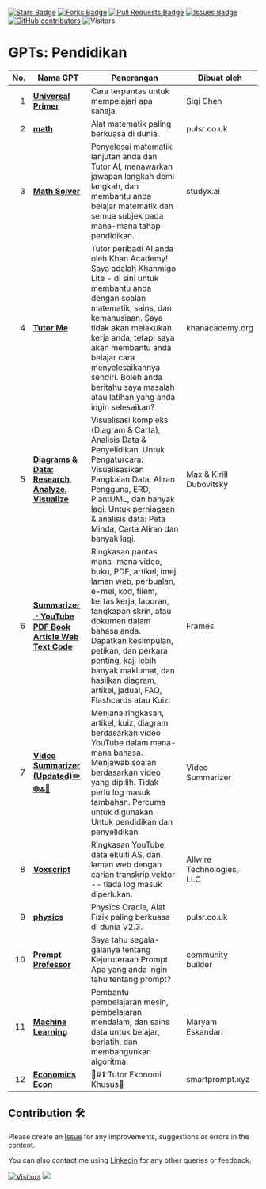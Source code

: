 <a href="https://github.com/drshahizan/ai-tools/stargazers"><img src="https://img.shields.io/github/stars/drshahizan/ai-tools" alt="Stars Badge"/></a>
<a href="https://github.com/drshahizan/ai-tools/network/members"><img src="https://img.shields.io/github/forks/drshahizan/ai-tools" alt="Forks Badge"/></a>
<a href="https://github.com/drshahizan/ai-tools"><img src="https://img.shields.io/github/issues-pr/drshahizan/ai-tools" alt="Pull Requests Badge"/></a>
<a href="https://github.com/drshahizan/ai-tools/issues"><img src="https://img.shields.io/github/issues/drshahizan/ai-tools" alt="Issues Badge"/></a>
<a href="https://github.com/drshahizan/ai-tools/graphs/contributors"><img alt="GitHub contributors" src="https://img.shields.io/github/contributors/drshahizan/ai-tools?color=2b9348"></a>
![Visitors](https://api.visitorbadge.io/api/visitors?path=https%3A%2F%2Fgithub.com%2Fdrshahizan%2Fai-tools&labelColor=%23d9e3f0&countColor=%23697689&style=flat)

# GPTs: Pendidikan

| **No.** | **Nama GPT**                                                                                                  | **Penerangan**                                                                                                                                                                | **Dibuat oleh**                   |
|---------:|---------------------------------------------------------------------------------------------------------------|------------------------------------------------------------------------------------------------------------------------------------------------------------------------------|------------------------------------|
| 1       | [**Universal Primer**](#)                                                                                     | Cara terpantas untuk mempelajari apa sahaja.                                                                                                                                  | Siqi Chen                          |
| 2       | [**math**](https://pulsr.co.uk)                                                                               | Alat matematik paling berkuasa di dunia.                                                                                                                                      | pulsr.co.uk                        |
| 3       | [**Math Solver**](https://studyx.ai)                                                                          | Penyelesai matematik lanjutan anda dan Tutor AI, menawarkan jawapan langkah demi langkah, dan membantu anda belajar matematik dan semua subjek pada mana-mana tahap pendidikan. | studyx.ai                          |
| 4       | [**Tutor Me**](https://khanacademy.org)                                                                       | Tutor peribadi AI anda oleh Khan Academy! Saya adalah Khanmigo Lite - di sini untuk membantu anda dengan soalan matematik, sains, dan kemanusiaan. Saya tidak akan melakukan kerja anda, tetapi saya akan membantu anda belajar cara menyelesaikannya sendiri. Boleh anda beritahu saya masalah atau latihan yang anda ingin selesaikan? | khanacademy.org                    |
| 5       | [**Diagrams & Data: Research, Analyze, Visualize**](#)                                                        | Visualisasi kompleks (Diagram & Carta), Analisis Data & Penyelidikan. Untuk Pengaturcara: Visualisasikan Pangkalan Data, Aliran Pengguna, ERD, PlantUML, dan banyak lagi. Untuk perniagaan & analisis data: Peta Minda, Carta Aliran dan banyak lagi. | Max & Kirill Dubovitsky            |
| 6       | [**Summarizer ㆍYouTube PDF Book Article Web Text Code**](#)                                                   | Ringkasan pantas mana-mana video, buku, PDF, artikel, imej, laman web, perbualan, e-mel, kod, filem, kertas kerja, laporan, tangkapan skrin, atau dokumen dalam bahasa anda. Dapatkan kesimpulan, petikan, dan perkara penting, kaji lebih banyak maklumat, dan hasilkan diagram, artikel, jadual, FAQ, Flashcards atau Kuiz. | Frames                             |
| 7       | [**Video Summarizer (Updated)✏️🌐🔝🚀**](#)                                                                     | Menjana ringkasan, artikel, kuiz, diagram berdasarkan video YouTube dalam mana-mana bahasa. Menjawab soalan berdasarkan video yang dipilih. Tidak perlu log masuk tambahan. Percuma untuk digunakan. Untuk pendidikan dan penyelidikan. | Video Summarizer                   |
| 8       | [**Voxscript**](#)                                                                                            | Ringkasan YouTube, data ekuiti AS, dan laman web dengan carian transkrip vektor -- tiada log masuk diperlukan.                                                                | Allwire Technologies, LLC           |
| 9       | [**physics**](https://pulsr.co.uk)                                                                            | Physics Oracle, Alat Fizik paling berkuasa di dunia V2.3.                                                                                                                     | pulsr.co.uk                        |
| 10      | [**Prompt Professor**](#)                                                                                     | Saya tahu segala-galanya tentang Kejuruteraan Prompt. Apa yang anda ingin tahu tentang prompt?                                                                                 | community builder                  |
| 11      | [**Machine Learning**](#)                                                                                     | Pembantu pembelajaran mesin, pembelajaran mendalam, dan sains data untuk belajar, berlatih, dan membangunkan algoritma.                                                       | Maryam Eskandari                   |
| 12      | [**Economics Econ**](https://smartprompt.xyz)                                                                 | 🔷#𝟏 Tutor Ekonomi Khusus🔷                                                                                                                                                   | smartprompt.xyz                    |
## Contribution 🛠️
Please create an [Issue](https://github.com/drshahizan/ai-tools/issues) for any improvements, suggestions or errors in the content.

You can also contact me using [Linkedin](https://www.linkedin.com/in/drshahizan/) for any other queries or feedback.

[![Visitors](https://api.visitorbadge.io/api/visitors?path=https%3A%2F%2Fgithub.com%2Fdrshahizan&labelColor=%23697689&countColor=%23555555&style=plastic)](https://visitorbadge.io/status?path=https%3A%2F%2Fgithub.com%2Fdrshahizan)
![](https://hit.yhype.me/github/profile?user_id=81284918)
